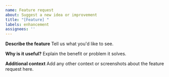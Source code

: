 ```yaml
---
name: Feature request
about: Suggest a new idea or improvement
title: "[Feature] "
labels: enhancement
assignees: ''
---
```


**Describe the feature**
Tell us what you'd like to see.

**Why is it useful?**
Explain the benefit or problem it solves.

**Additional context**
Add any other context or screenshots about the feature request here.
